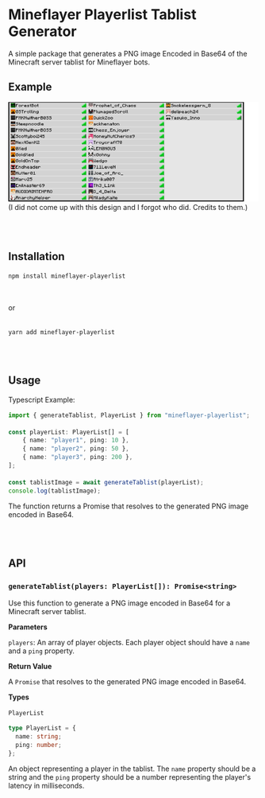 # Mineflayer Playerlist Tablist Generator

A simple package that generates a PNG image Encoded in Base64 of the Minecraft server tablist for Mineflayer bots.

## Example
![Example Tablist](./assets/exampletab.png)
(I did not come up with this design and I forgot who did. Credits to them.)

<br>
<br>

## Installation

``` npm install mineflayer-playerlist ```

<br>
<br>
or 
<br>
<br>

``` yarn add mineflayer-playerlist ```

<br>
<br>

## Usage

Typescript Example:
```ts
import { generateTablist, PlayerList } from "mineflayer-playerlist";

const playerList: PlayerList[] = [
    { name: "player1", ping: 10 },
    { name: "player2", ping: 50 },
    { name: "player3", ping: 200 },
];

const tablistImage = await generateTablist(playerList);
console.log(tablistImage);
```
The function returns a Promise that resolves to the generated PNG image encoded in Base64.

<br>
<br>

## API

### `generateTablist(players: PlayerList[]): Promise<string>`

Use this function to generate a PNG image encoded in Base64 for a Minecraft server tablist.

**Parameters**

`players`: An array of player objects. Each player object should have a `name` and a `ping` property.

**Return Value**

A `Promise` that resolves to the generated PNG image encoded in Base64.

**Types**

`PlayerList`

```ts
type PlayerList = {
  name: string;
  ping: number;
};
```

An object representing a player in the tablist. The `name` property should be a string and the `ping` property should be a number representing the player's latency in milliseconds.

